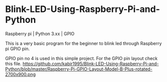 # Blink-LED-Using-Raspberry-Pi-and-Python
Raspberry pi | Python 3.xx | GPIO

This is a very basic program for the beginner to blink led through Raspberry pi GPIO pin.

GPIO pin no 4 is used in this simple project. For the GPIO pin layout check this file. https://github.com/kabir1995/Blink-LED-Using-Raspberry-Pi-and-Python/blob/master/Raspberry-Pi-GPIO-Layout-Model-B-Plus-rotated-2700x900.png
